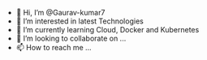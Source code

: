 - 👋 Hi, I’m @Gaurav-kumar7
- 👀 I’m interested in latest Technologies
- 🌱 I’m currently learning Cloud, Docker and Kubernetes
- 💞️ I’m looking to collaborate on ...
- 📫 How to reach me ...

<!---
Gaurav-kumar7/Gaurav-kumar7 is a ✨ special ✨ repository because its `README.md` (this file) appears on your GitHub profile.
You can click the Preview link to take a look at your changes.
--->
